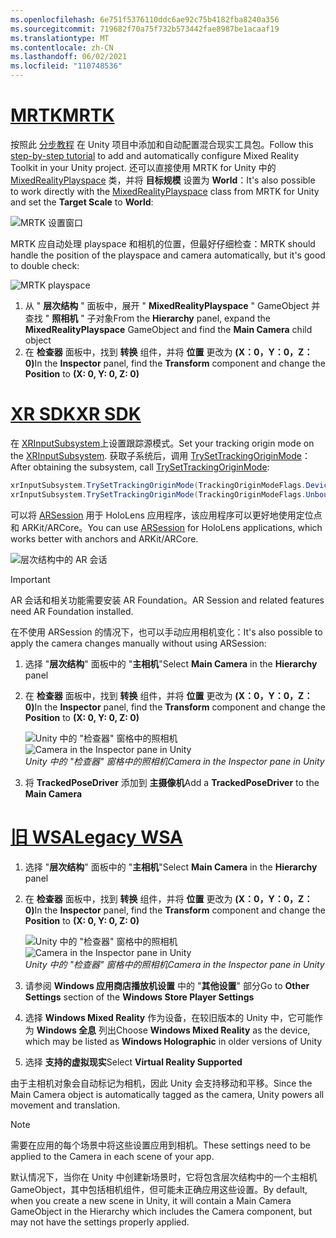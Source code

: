 ```yaml
---
ms.openlocfilehash: 6e751f5376110ddc6ae92c75b4182fba8240a356
ms.sourcegitcommit: 719682f70a75f732b573442fae8987be1acaaf19
ms.translationtype: MT
ms.contentlocale: zh-CN
ms.lasthandoff: 06/02/2021
ms.locfileid: "110748536"
---
```

# <a name="mrtk"></a>[<span data-ttu-id="2d4e1-101">MRTK</span><span class="sxs-lookup"><span data-stu-id="2d4e1-101">MRTK</span></span>](#tab/mrtk)
<!-- NEVER CHANGE THE ABOVE LINE! -->

<span data-ttu-id="2d4e1-102">按照此 [分步教程](../../tutorials/mr-learning-base-01.md) 在 Unity 项目中添加和自动配置混合现实工具包。</span><span class="sxs-lookup"><span data-stu-id="2d4e1-102">Follow this [step-by-step tutorial](../../tutorials/mr-learning-base-01.md) to add and automatically configure Mixed Reality Toolkit in your Unity project.</span></span> <span data-ttu-id="2d4e1-103">还可以直接使用 MRTK for Unity 中的 [MixedRealityPlayspace](/dotnet/api/microsoft.mixedreality.toolkit.mixedrealityplayspace) 类，并将 **目标规模** 设置为 **World**：</span><span class="sxs-lookup"><span data-stu-id="2d4e1-103">It's also possible to work directly with the [MixedRealityPlayspace](/dotnet/api/microsoft.mixedreality.toolkit.mixedrealityplayspace) class from MRTK for Unity and set the **Target Scale** to **World**:</span></span>

![MRTK 设置窗口](../../images/mrtk-target-scale.png)

<span data-ttu-id="2d4e1-105">MRTK 应自动处理 playspace 和相机的位置，但最好仔细检查：</span><span class="sxs-lookup"><span data-stu-id="2d4e1-105">MRTK should handle the position of the playspace and camera automatically, but it's good to double check:</span></span>

![MRTK playspace](../../images/mrtk-playspace.png)

1. <span data-ttu-id="2d4e1-107">从 " **层次结构** " 面板中，展开 " **MixedRealityPlayspace** " GameObject 并查找 " **照相机** " 子对象</span><span class="sxs-lookup"><span data-stu-id="2d4e1-107">From the **Hierarchy** panel, expand the **MixedRealityPlayspace** GameObject and find the **Main Camera** child object</span></span>
2. <span data-ttu-id="2d4e1-108">在 **检查器** 面板中，找到 **转换** 组件，并将 **位置** 更改为 **(X：0，Y：0，Z： 0)**</span><span class="sxs-lookup"><span data-stu-id="2d4e1-108">In the **Inspector** panel, find the **Transform** component and change the **Position** to **(X: 0, Y: 0, Z: 0)**</span></span>

# <a name="xr-sdk"></a>[<span data-ttu-id="2d4e1-109">XR SDK</span><span class="sxs-lookup"><span data-stu-id="2d4e1-109">XR SDK</span></span>](#tab/xr)
<!-- NEVER CHANGE THE ABOVE LINE! -->

<span data-ttu-id="2d4e1-110">在 [XRInputSubsystem](https://docs.unity3d.com/Documentation/ScriptReference/XR.XRInputSubsystem.html)上设置跟踪源模式。</span><span class="sxs-lookup"><span data-stu-id="2d4e1-110">Set your tracking origin mode on the [XRInputSubsystem](https://docs.unity3d.com/Documentation/ScriptReference/XR.XRInputSubsystem.html).</span></span> <span data-ttu-id="2d4e1-111">获取子系统后，调用 [TrySetTrackingOriginMode](https://docs.unity3d.com/Documentation/ScriptReference/XR.XRInputSubsystem.TrySetTrackingOriginMode.html)：</span><span class="sxs-lookup"><span data-stu-id="2d4e1-111">After obtaining the subsystem, call [TrySetTrackingOriginMode](https://docs.unity3d.com/Documentation/ScriptReference/XR.XRInputSubsystem.TrySetTrackingOriginMode.html):</span></span>

```cs
xrInputSubsystem.TrySetTrackingOriginMode(TrackingOriginModeFlags.Device);
xrInputSubsystem.TrySetTrackingOriginMode(TrackingOriginModeFlags.Unbounded); // Recommendation for OpenXR
```

<span data-ttu-id="2d4e1-112">可以将 [ARSession](https://docs.unity3d.com/Packages/com.unity.xr.arfoundation@2.1/manual/index.html#installing-ar-foundation) 用于 HoloLens 应用程序，该应用程序可以更好地使用定位点和 ARKit/ARCore。</span><span class="sxs-lookup"><span data-stu-id="2d4e1-112">You can use [ARSession](https://docs.unity3d.com/Packages/com.unity.xr.arfoundation@2.1/manual/index.html#installing-ar-foundation) for HoloLens applications, which works better with anchors and ARKit/ARCore.</span></span>

![层次结构中的 AR 会话](../../images/xrsdk-arsession.png)

> [!IMPORTANT]
> <span data-ttu-id="2d4e1-114">AR 会话和相关功能需要安装 AR Foundation。</span><span class="sxs-lookup"><span data-stu-id="2d4e1-114">AR Session and related features need AR Foundation installed.</span></span>

<span data-ttu-id="2d4e1-115">在不使用 ARSession 的情况下，也可以手动应用相机变化：</span><span class="sxs-lookup"><span data-stu-id="2d4e1-115">It's also possible to apply the camera changes manually without using ARSession:</span></span>

1. <span data-ttu-id="2d4e1-116">选择 "**层次结构**" 面板中的 "**主相机**"</span><span class="sxs-lookup"><span data-stu-id="2d4e1-116">Select **Main Camera** in the **Hierarchy** panel</span></span>
1. <span data-ttu-id="2d4e1-117">在 **检查器** 面板中，找到 **转换** 组件，并将 **位置** 更改为 **(X：0，Y：0，Z： 0)**</span><span class="sxs-lookup"><span data-stu-id="2d4e1-117">In the **Inspector** panel, find the **Transform** component and change the **Position** to **(X: 0, Y: 0, Z: 0)**</span></span>

   <span data-ttu-id="2d4e1-118">![Unity 中的 "检查器" 窗格中的照相机](../../images/maincamera-350px.png)</span><span class="sxs-lookup"><span data-stu-id="2d4e1-118">![Camera in the Inspector pane in Unity](../../images/maincamera-350px.png)</span></span>  
   <span data-ttu-id="2d4e1-119">*Unity 中的 "检查器" 窗格中的照相机*</span><span class="sxs-lookup"><span data-stu-id="2d4e1-119">*Camera in the Inspector pane in Unity*</span></span>

1. <span data-ttu-id="2d4e1-120">将 **TrackedPoseDriver** 添加到 **主摄像机**</span><span class="sxs-lookup"><span data-stu-id="2d4e1-120">Add a **TrackedPoseDriver** to the **Main Camera**</span></span>

# <a name="legacy-wsa"></a>[<span data-ttu-id="2d4e1-121">旧 WSA</span><span class="sxs-lookup"><span data-stu-id="2d4e1-121">Legacy WSA</span></span>](#tab/wsa)
<!-- NEVER CHANGE THE ABOVE LINE! -->

1. <span data-ttu-id="2d4e1-122">选择 "**层次结构**" 面板中的 "**主相机**"</span><span class="sxs-lookup"><span data-stu-id="2d4e1-122">Select **Main Camera** in the **Hierarchy** panel</span></span>
1. <span data-ttu-id="2d4e1-123">在 **检查器** 面板中，找到 **转换** 组件，并将 **位置** 更改为 **(X：0，Y：0，Z： 0)**</span><span class="sxs-lookup"><span data-stu-id="2d4e1-123">In the **Inspector** panel, find the **Transform** component and change the **Position** to **(X: 0, Y: 0, Z: 0)**</span></span>

   <span data-ttu-id="2d4e1-124">![Unity 中的 "检查器" 窗格中的照相机](../../images/maincamera-350px.png)</span><span class="sxs-lookup"><span data-stu-id="2d4e1-124">![Camera in the Inspector pane in Unity](../../images/maincamera-350px.png)</span></span>  
   <span data-ttu-id="2d4e1-125">*Unity 中的 "检查器" 窗格中的照相机*</span><span class="sxs-lookup"><span data-stu-id="2d4e1-125">*Camera in the Inspector pane in Unity*</span></span>

1. <span data-ttu-id="2d4e1-126">请参阅 **Windows 应用商店播放机设置** 中的 "**其他设置**" 部分</span><span class="sxs-lookup"><span data-stu-id="2d4e1-126">Go to **Other Settings** section of the **Windows Store Player Settings**</span></span>
1. <span data-ttu-id="2d4e1-127">选择 **Windows Mixed Reality** 作为设备，在较旧版本的 Unity 中，它可能作为 **Windows 全息** 列出</span><span class="sxs-lookup"><span data-stu-id="2d4e1-127">Choose **Windows Mixed Reality** as the device, which may be listed as **Windows Holographic** in older versions of Unity</span></span>
1. <span data-ttu-id="2d4e1-128">选择 **支持的虚拟现实**</span><span class="sxs-lookup"><span data-stu-id="2d4e1-128">Select **Virtual Reality Supported**</span></span>

<span data-ttu-id="2d4e1-129">由于主相机对象会自动标记为相机，因此 Unity 会支持移动和平移。</span><span class="sxs-lookup"><span data-stu-id="2d4e1-129">Since the Main Camera object is automatically tagged as the camera, Unity powers all movement and translation.</span></span>

>[!NOTE]
><span data-ttu-id="2d4e1-130">需要在应用的每个场景中将这些设置应用到相机。</span><span class="sxs-lookup"><span data-stu-id="2d4e1-130">These settings need to be applied to the Camera in each scene of your app.</span></span>
>
><span data-ttu-id="2d4e1-131">默认情况下，当你在 Unity 中创建新场景时，它将包含层次结构中的一个主相机 GameObject，其中包括相机组件，但可能未正确应用这些设置。</span><span class="sxs-lookup"><span data-stu-id="2d4e1-131">By default, when you create a new scene in Unity, it will contain a Main Camera GameObject in the Hierarchy which includes the Camera component, but may not have the settings properly applied.</span></span>